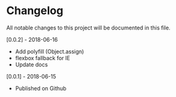 # Changelog
All notable changes to this project will be documented in this file.

[0.0.2] - 2018-06-16
* Add polyfill (Object.assign)
* flexbox fallback for IE
* Update docs

[0.0.1] - 2018-06-15
* Published on Github